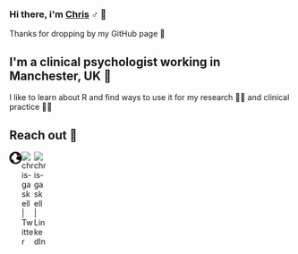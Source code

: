 ### Hi there, i'm [Chris][website] ♂️ 👋

Thanks for dropping by my GitHub page :slightly_smiling_face:

## I'm a clinical psychologist working in Manchester, UK :england:

I like to learn about R and find ways to use it for my research :man_technologist: and clinical practice :man_health_worker:

## Reach out 👋 

[<img align="left" alt="chris-gaskell.com" width="22px" src="https://raw.githubusercontent.com/iconic/open-iconic/master/svg/globe.svg" />][website]
[<img align="left" alt="chris-gaskell | Twitter" width="22px" src="https://cdn.jsdelivr.net/npm/simple-icons@v3/icons/twitter.svg" />][twitter]
[<img align="left" alt="chris-gaskell | LinkedIn" width="22px" src="https://cdn.jsdelivr.net/npm/simple-icons@v3/icons/linkedin.svg" />][linkedin]

<br />

</details>

[website]: https://chris-gaskell.com
[twitter]: https://twitter.com/chrisgaskell92
[linkedin]: https://linkedin.com/in/chris-gaskell-430a39111
